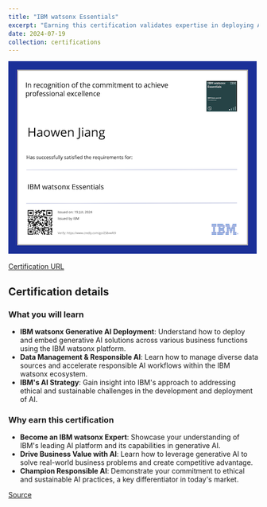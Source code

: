 ```yaml
---
title: "IBM watsonx Essentials"
excerpt: "Earning this certification validates expertise in deploying AI with IBM watsonx, emphasizing responsible workflows and ethical considerations.<br/><img src='/images/ibm-watsonx-essentials.png'>"
date: 2024-07-19
collection: certifications
---
```


![](/images/ibm-watsonx-essentials.png)

[Certification URL](https://www.credly.com/badges/3ab6a975-13c4-4b12-ab66-3e93c7f8da54/public_url)

## Certification details

### What you will learn

- **IBM watsonx Generative AI Deployment**: Understand how to deploy and embed generative AI solutions across various business functions using the IBM watsonx platform.
- **Data Management & Responsible AI**: Learn how to manage diverse data sources and accelerate responsible AI workflows within the IBM watsonx ecosystem.
- **IBM's AI Strategy**: Gain insight into IBM's approach to addressing ethical and sustainable challenges in the development and deployment of AI.

### Why earn this certification

- **Become an IBM watsonx Expert**: Showcase your understanding of IBM's leading AI platform and its capabilities in generative AI.
- **Drive Business Value with AI**: Learn how to leverage generative AI to solve real-world business problems and create competitive advantage.
- **Champion Responsible AI**: Demonstrate your commitment to ethical and sustainable AI practices, a key differentiator in today's market.

[Source](https://www.credly.com/badges/3ab6a975-13c4-4b12-ab66-3e93c7f8da54/public_url)
